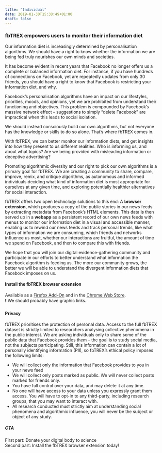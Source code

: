 ```yaml
---
title: "Individual"
date: 2019-01-30T15:30:49+01:00
draft: false
---
```


### fbTREX empowers users to monitor their information diet

Our information diet is increasingly determined by personalisation algorithms. We should have a right to know whether the information we are being fed truly nourishes our own minds and societies.

It has become evident in recent years that Facebook no longer offers us a complete or balanced information diet. For instance, if you have hundreds of connections on Facebook, yet are repeatedly  updates from only 30 friends, you should have a right to know that Facebook is restricting your information diet, and why.

Facebook’s personalisation algorithms have an impact on our lifestyles, priorities, moods, and opinions, yet we are prohibited from understand their functioning and objectives. This problem is compounded by Facebook’s massive network effect – suggestions to simply “delete Facebook” are impractical when this leads to social isolation.

We should instead consciously build our own algorithms, but not everyone has the knowledge or skills to do so alone. That’s where fbTREX comes in.

With fbTREX, we can better monitor our information diets, and get insights into how they present to us different realities. Who is informing us, and about what topics? Are we being provided with misleading information or deceptive advertising?

Promoting algorithmic diversity and our right to pick our own algorithms is a primary goal for fbTREX. We are creating a community to share, compare, improve, remix, and critique algorithms, as autonomous and informed individuals deciding what kind of information diet is most appropriate for ourselves at any given time, and exploring potentially healthier alternatives for social interaction.

fbTREX offers two open technology solutions to this end: A **browser extension**, which produces a copy of the public stories in our news feeds by extracting metadata from Facebook’s HTML elements. This data is then served up in a **webapp** as a persistent record of our own news feeds with menus to monitor our information diet in a visual and accessible manner, enabling us to rewind our news feeds and track personal trends, like what types of information we are consuming, which friends and networks influence us most, whether our interactions are fruitful, the amount of time we spend on Facebook, and then to compare this with friends.

We hope that you will join our digital evidence-gathering community and participate in our efforts to better understand what information the Facebook algorithm is feeding us. The more our community grows, the better we will be able to understand the divergent information diets that Facebook imposes on us.

#### Install the fbTREX browser extension
Available as a [Firefox Add-On](https://addons.mozilla.org/en-US/firefox/addon/facebook-tracking-exposed/) and in the [Chrome Web Store](https://chrome.google.com/webstore/detail/facebooktrackingexposed/fnknflppefckhjhecbfigfhlcbmcnmmi).\
:heavy_exclamation_mark: We should probably have graphic links.

#### Privacy

fbTREX prioritises the protection of personal data. Access to the full fbTREX dataset is strictly limited to researchers analysing collective phenomena in the public interest. We are asking individuals only to share some of the public data that Facebook provides them – the goal is to study social media, not the subjects participating. Still, this information can contain a lot of personally identifying information (PII), so fbTREX’s ethical policy imposes the following limits:
* We will collect only the information that Facebook provides to you in your news feed
* We will collect only posts marked as public. We will never collect posts marked for friends only.
* You have full control over your data, and may delete it at any time.
* No one will have access to your data unless you expressly grant them access. You will have to opt-in to any third-party, including research groups, that you may want to interact with.
* All research conducted must strictly aim at understanding social phenomena and algorithmic influence, you will never be the subject or object of any study.

##### CTA

First part: Donate your digital body to science\
Second part: Install the fbTREX browser extension today!
